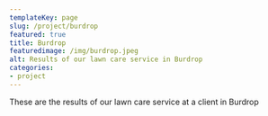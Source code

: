 ```yaml
---
templateKey: page
slug: /project/burdrop
featured: true
title: Burdrop
featuredimage: /img/burdrop.jpeg
alt: Results of our lawn care service in Burdrop
categories:
- project
---
```

These are the results of our lawn care service at a client in Burdrop


